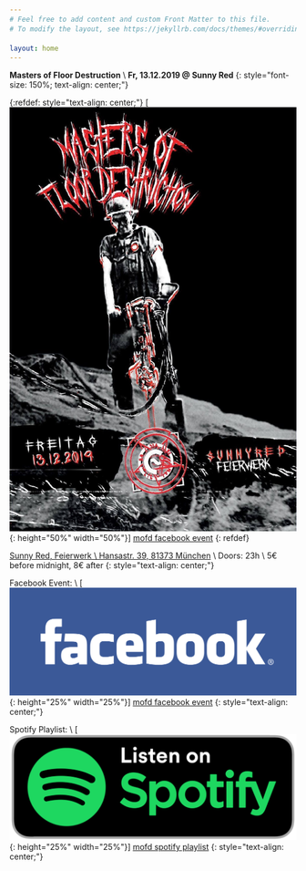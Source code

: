 ```yaml
---
# Feel free to add content and custom Front Matter to this file.
# To modify the layout, see https://jekyllrb.com/docs/themes/#overriding-theme-defaults

layout: home
---
```


**Masters of Floor Destruction** \\
**Fr, 13.12.2019 @ Sunny Red**
{: style="font-size: 150%; text-align: center;"}

{:refdef: style="text-align: center;"}
[![Masters of Floor Destruction](assets/mofd_flyer.jpg){: height="50%" width="50%"}]
[mofd facebook event]
{: refdef}

[Sunny Red, Feierwerk \\
Hansastr. 39, 81373 München][sunny red location] \\
Doors: 23h \\
5€ before midnight, 8€ after
{: style="text-align: center;"}

Facebook Event: \\
[![Facebook Event](assets/facebook_logo.png){: height="25%" width="25%"}]
[mofd facebook event]
{: style="text-align: center;"}

Spotify Playlist: \\
[![Spotify Playlist](assets/listen_on_spotify.png){: height="25%" width="25%"}]
[mofd spotify playlist]
{: style="text-align: center;"}

[sunny red location]: https://www.google.com/maps/place/Feierwerk+Sunny+Red/@48.128457,11.5326459,17z/data=!3m1!4b1!4m5!3m4!1s0x479dd8b027e2569d:0x2359b2684736bd9!8m2!3d48.128457!4d11.5348346
[mofd facebook event]: https://www.facebook.com/events/1188637394675000/
[mofd spotify playlist]: https://open.spotify.com/playlist/4qrpS46VoZXePPzkIDzHy0?si=hBTohLuNQEGR1uA7ovFpDA